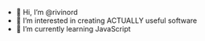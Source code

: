- 👋 Hi, I’m @rivinord
- 👀 I’m interested in creating ACTUALLY useful software
- 🌱 I’m currently learning JavaScript


<!---
- 💞️ I’m looking to collaborate on ...
- 📫 How to reach me ...
- 😄 Pronouns: ...
- ⚡ Fun fact: ...
rivinord/rivinord is a ✨ special ✨ repository because its `README.md` (this file) appears on your GitHub profile.
You can click the Preview link to take a look at your changes.
--->
